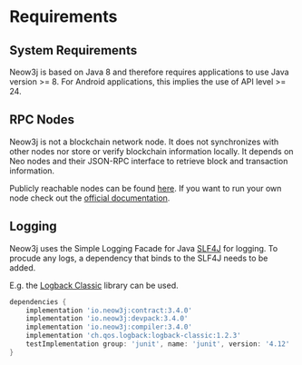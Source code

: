 # Requirements

## System Requirements

Neow3j is based on Java 8 and therefore requires applications to use Java version >= 8. For Android
applications, this implies the use of API level >= 24.

## RPC Nodes

Neow3j is not a blockchain network node. It does not synchronizes with other nodes nor store
or verify blockchain information locally. It depends on Neo nodes and their JSON-RPC interface to
retrieve block and transaction information.

Publicly reachable nodes can be found [here](http://monitor.cityofzion.io/).
If you want to run your own node check out the [official
documentation](https://docs.neo.org/v3/docs/en-us/node/introduction.html).

## Logging

Neow3j uses the Simple Logging Facade for Java [SLF4J](http://www.slf4j.org/) for logging. To procude any logs, a dependency that
binds to the SLF4J needs to be added.

E.g. the [Logback Classic](http://logback.qos.ch/index.html) library can be used.

```groovy
dependencies {
    implementation 'io.neow3j:contract:3.4.0'
    implementation 'io.neow3j:devpack:3.4.0'
    implementation 'io.neow3j:compiler:3.4.0'
    implementation 'ch.qos.logback:logback-classic:1.2.3'
    testImplementation group: 'junit', name: 'junit', version: '4.12'
}
```
